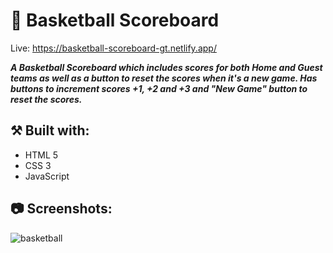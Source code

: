 # 🏀 Basketball Scoreboard
Live: https://basketball-scoreboard-gt.netlify.app/

***A Basketball Scoreboard which includes scores for both Home and Guest teams as well as a button to reset the scores when it's a new game. Has buttons to increment scores +1, +2 and +3 and "New Game" button to reset the scores.***

## ⚒️ Built with:
- HTML 5
- CSS 3
- JavaScript

## 📷 Screenshots:

![basketball](https://github.com/user-attachments/assets/284b5e72-d4f5-4627-ba41-1378a3979be9)


